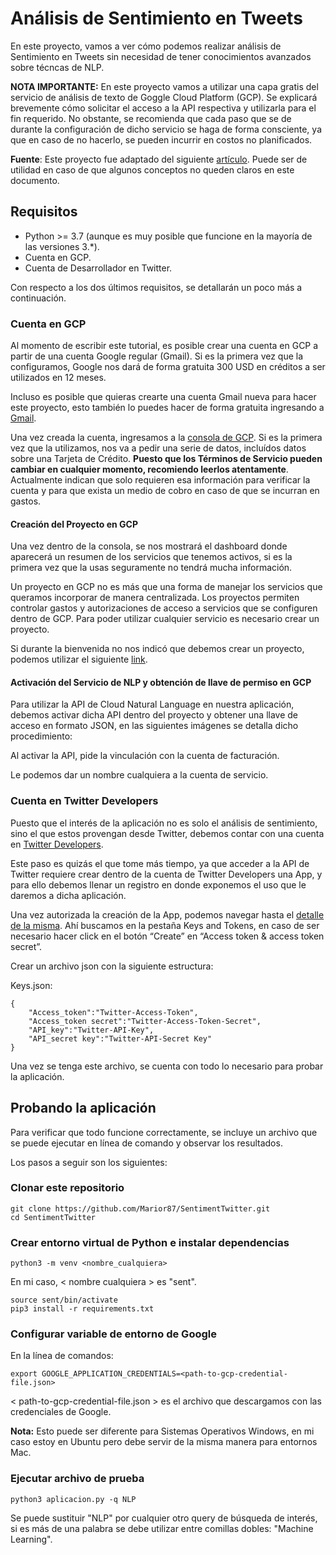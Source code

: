 # Análisis de Sentimiento en Tweets

En este proyecto, vamos a ver cómo podemos realizar análisis de Sentimiento en Tweets sin necesidad de tener conocimientos avanzados sobre técncas de NLP.

**NOTA IMPORTANTE:** En este proyecto vamos a utilizar una capa gratis del servicio de análisis de texto de Goggle Cloud Platform (GCP). Se explicará brevemente cómo solicitar el acceso a la API respectiva y utilizarla para el fin requerido. No obstante, se recomienda que cada paso que se de durante la configuración de dicho servicio se haga de forma consciente, ya que en caso de no hacerlo, se pueden incurrir en costos no planificados.

**Fuente**: Este proyecto fue adaptado del siguiente [artículo](https://www.freecodecamp.org/news/how-to-make-your-own-sentiment-analyzer-using-python-and-googles-natural-language-api-9e91e1c493e/). Puede ser de utilidad en caso de que algunos conceptos no queden claros en este documento.

## Requisitos

- Python >= 3.7 (aunque es muy posible que funcione en la mayoría de las versiones 3.\*).
- Cuenta en GCP.
- Cuenta de Desarrollador en Twitter.

Con respecto a los dos últimos requisitos, se detallarán un poco más a continuación.

### Cuenta en GCP

Al momento de escribir este tutorial, es posible crear una cuenta en GCP a partir de una cuenta Google regular (Gmail). Si es la primera vez que la configuramos, Google nos dará de forma gratuita 300 USD en créditos a ser utilizados en 12 meses.

Incluso es posible que quieras crearte una cuenta Gmail nueva para hacer este proyecto, esto también lo puedes hacer de forma gratuita ingresando a [Gmail](https://google.com/gmail).

Una vez creada la cuenta, ingresamos a la [consola de GCP](console.cloud.google.com). Si es la primera vez que la utilizamos, nos va a pedir una serie de datos, incluídos datos sobre una Tarjeta de Crédito. **Puesto que los Términos de Servicio pueden cambiar en cualquier momento, recomiendo leerlos atentamente**. Actualmente indican que solo requieren esa información para verificar la cuenta y para que exista un medio de cobro en caso de que se incurran en gastos.

#### Creación del Proyecto en GCP

Una vez dentro de la consola, se nos mostrará el dashboard donde aparecerá un resumen de los servicios que tenemos activos, si es la primera vez que la usas seguramente no tendrá mucha información.

Un proyecto en GCP no es más que una forma de manejar los servicios que queramos incorporar de manera centralizada. Los proyectos permiten controlar gastos y autorizaciones de acceso a servicios que se configuren dentro de GCP. Para poder utilizar cualquier servicio es necesario crear un proyecto.

Si durante la bienvenida no nos indicó que debemos crear un proyecto, podemos utilizar el siguiente [link](https://console.cloud.google.com/projectcreate).

#### Activación del Servicio de NLP y obtención de llave de permiso en GCP

Para utilizar la API de Cloud Natural Language en nuestra aplicación, debemos activar dicha API dentro del proyecto y obtener una llave de acceso en formato JSON, en las siguientes imágenes se detalla dicho procedimiento:

Al activar la API, pide la vinculación con la cuenta de facturación.

Le podemos dar un nombre cualquiera a la cuenta de servicio.

### Cuenta en Twitter Developers

Puesto que el interés de la aplicación no es solo el análisis de sentimiento, sino el que estos provengan desde Twitter, debemos contar con una cuenta en [Twitter Developers](https://developer.twitter.com/en).

Este paso es quizás el que tome más tiempo, ya que acceder a la API de Twitter requiere crear dentro de la cuenta de Twitter Developers una App, y para ello debemos llenar un registro en donde exponemos el uso que le daremos a dicha aplicación.

Una vez autorizada la creación de la App, podemos navegar hasta el [detalle de la misma](https://developer.twitter.com/en/apps). Ahí buscamos en la pestaña Keys and Tokens, en caso de ser necesario hacer click en el botón “Create” en “Access token & access token secret”.

Crear un archivo json con la siguiente estructura:

Keys.json:

```
{
    "Access_token":"Twitter-Access-Token",
    "Access_token secret":"Twitter-Access-Token-Secret",
    "API_key":"Twitter-API-Key",
    "API_secret key":"Twitter-API-Secret Key"
}
```

Una vez se tenga este archivo, se cuenta con todo lo necesario para probar la aplicación.

## Probando la aplicación

Para verificar que todo funcione correctamente, se incluye un archivo que se puede ejecutar en línea de comando y observar los resultados.

Los pasos a seguir son los siguientes:

### Clonar este repositorio

```
git clone https://github.com/Marior87/SentimentTwitter.git
cd SentimentTwitter
```

### Crear entorno virtual de Python e instalar dependencias

```
python3 -m venv <nombre_cualquiera>
```

En mi caso, < nombre cualquiera > es "sent".

```
source sent/bin/activate
pip3 install -r requirements.txt
```

### Configurar variable de entorno de Google

En la línea de comandos:

```
export GOOGLE_APPLICATION_CREDENTIALS=<path-to-gcp-credential-file.json>
```

< path-to-gcp-credential-file.json > es el archivo que descargamos con las credenciales de Google.

**Nota:** Esto puede ser diferente para Sistemas Operativos Windows, en mi caso estoy en Ubuntu pero debe servir de la misma manera para entornos Mac.

### Ejecutar archivo de prueba

```
python3 aplicacion.py -q NLP
```

Se puede sustituir "NLP" por cualquier otro query de búsqueda de interés, si es más de una palabra se debe utilizar entre comillas dobles: "Machine Learning".
